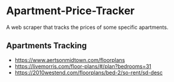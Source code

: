 # Apartment-Price-Tracker
A web scraper that tracks the prices of some specific apartments.

## Apartments Tracking
- https://www.aertsonmidtown.com/floorplans
- https://livemorris.com/floor-plans/#/plan?bedrooms=31
- https://2010westend.com/floorplans/bed-2/so-rent/sd-desc
